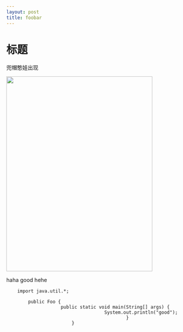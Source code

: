 ```yaml
---
layout: post
title: foobar
---
```


# 标题
兜帽憨娃出现  


<img src="/jek/public/images/dmy.jpg" width="384" height="512">


haha
good
hehe


        import java.util.*;
            
            public Foo {
                        public static void main(String[] args) {
                                        System.out.println("good");
                                                }
                            }

